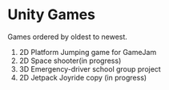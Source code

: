 # Unity Games

Games ordered by oldest to newest.

1. 2D Platform Jumping game for GameJam
2. 2D Space shooter(in progress)
3. 3D Emergency-driver school group project
4. 2D Jetpack Joyride copy (in progress)
